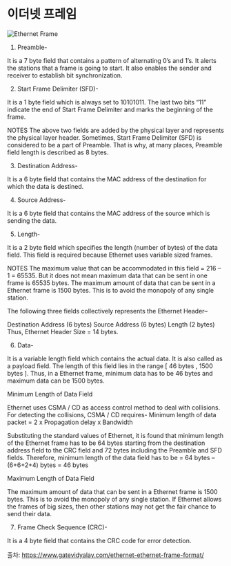 # 이더넷 프레임

![Ethernet Frame](https://www.gatevidyalay.com/wp-content/uploads/2018/10/Ethernet-Frame-Format-IEEE-802.3.png)


1. Preamble-
 

It is a 7 byte field that contains a pattern of alternating 0’s and 1’s.
It alerts the stations that a frame is going to start.
It also enables the sender and receiver to establish bit synchronization.
 

2. Start Frame Delimiter (SFD)-
 

It is a 1 byte field which is always set to 10101011.
The last two bits “11” indicate the end of Start Frame Delimiter and marks the beginning of the frame.
 

NOTES
The above two fields are added by the physical layer and represents the physical layer header.
Sometimes, Start Frame Delimiter (SFD) is considered to be a part of Preamble.
That is why, at many places, Preamble field length is described as 8 bytes.
 

3. Destination Address-
 

It is a 6 byte field that contains the MAC address of the destination for which the data is destined.
 

4. Source Address-
 

It is a 6 byte field that contains the MAC address of the source which is sending the data.
 

5. Length-
 

It is a 2 byte field which specifies the length (number of bytes) of the data field.
This field is required because Ethernet uses variable sized frames.
 

NOTES
The maximum value that can be accommodated in this field = 216 – 1 = 65535.
But it does not mean maximum data that can be sent in one frame is 65535 bytes.
The maximum amount of data that can be sent in a Ethernet frame is 1500 bytes.
This is to avoid the monopoly of any single station.
 

The following three fields collectively represents the Ethernet Header–

Destination Address (6 bytes)
Source Address (6 bytes)
Length (2 bytes)
Thus, Ethernet Header Size = 14 bytes.

 

6. Data-
 

It is a variable length field which contains the actual data.
It is also called as a payload field.
The length of this field lies in the range [ 46 bytes , 1500 bytes ].
Thus, in a Ethernet frame, minimum data has to be 46 bytes and maximum data can be 1500 bytes.
 

Minimum Length of Data Field
 

Ethernet uses CSMA / CD as access control method to deal with collisions.
For detecting the collisions, CSMA / CD requires-
Minimum length of data packet = 2 x Propagation delay x Bandwidth

Substituting the standard values of Ethernet, it is found that minimum length of the Ethernet frame has to be 64 bytes starting from the destination address field to the CRC field and 72 bytes including the Preamble and SFD fields.
Therefore, minimum length of the data field has to be = 64 bytes – (6+6+2+4) bytes = 46 bytes
 

Maximum Length of Data Field
 

The maximum amount of data that can be sent in a Ethernet frame is 1500 bytes.
This is to avoid the monopoly of any single station.
If Ethernet allows the frames of big sizes, then other stations may not get the fair chance to send their data.
 

7. Frame Check Sequence (CRC)-
 

It is a 4 byte field that contains the CRC code for error detection.


출차: https://www.gatevidyalay.com/ethernet-ethernet-frame-format/